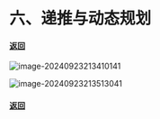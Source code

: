# 六、递推与动态规划

#### [返回](./index.md)

![image-20240923213410141](https://gitee.com/clancisa/pictures/raw/master/image-20240923213410141.png)

![image-20240923213513041](https://gitee.com/clancisa/pictures/raw/master/image-20240923213513041.png)

#### [返回](./index.md)